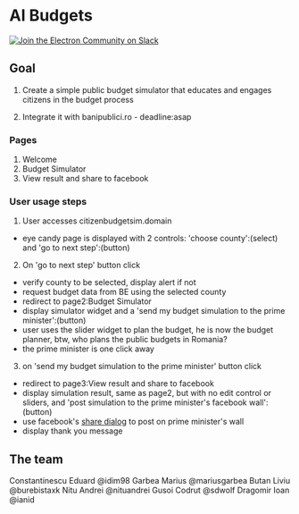 # AI Budgets
[![Join the Electron Community on Slack](http://159.203.166.178/badge.svg)](http://159.203.166.178)

## Goal

1. Create a simple public budget simulator that educates and engages citizens in the budget process

2. Integrate it with banipublici.ro - deadline:asap


### Pages
1. Welcome
2. Budget Simulator
3. View result and share to facebook

### User usage steps
1. User accesses citizenbudgetsim.domain
  * eye candy page is displayed with 2 controls: 'choose county':(select) and 'go to next step':(button)

2. On 'go to next step' button click
  * verify county to be selected, display alert if not
  * request budget data from BE using the selected county
  * redirect to page2:Budget Simulator
  * display simulator widget and a 'send my budget simulation to the prime minister':(button)
  * user uses the slider widget to plan the budget, he is now the budget planner, btw, who plans the public budgets in Romania?
  * the prime minister is one click away
3. on 'send my budget simulation to the prime minister' button click
  * redirect to page3:View result and share to facebook
  * display simulation result, same as page2, but with no edit control or sliders, and 'post simulation to the prime minister's facebook wall':(button)
  * use facebook's [share dialog] to post on prime minister's wall
  * display thank you message

[share dialog]: https://developers.facebook.com/docs/sharing/reference/share-dialog

## The team

Constantinescu Eduard @idim98
Garbea Marius @mariusgarbea
Butan Liviu @burebistaxk
Nitu Andrei @nituandrei
Gusoi Codrut @sdwolf
Dragomir Ioan @ianid
